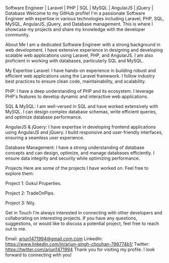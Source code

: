 Software Engineer | Laravel | PHP | SQL | MySQL | AngularJS | jQuery | Database
Welcome to my GitHub profile! I'm a passionate Software Engineer with expertise in various technologies including Laravel, PHP, SQL, MySQL, AngularJS, jQuery, and Database management. This is where I showcase my projects and share my knowledge with the developer community.

About Me
I am a dedicated Software Engineer with a strong background in web development. I have extensive experience in designing and developing scalable web applications using Laravel, PHP, and AngularJS. I am also proficient in working with databases, particularly SQL and MySQL.

My Expertise
Laravel: I have hands-on experience in building robust and efficient web applications using the Laravel framework. I follow industry best practices to ensure clean code, maintainability, and scalability.

PHP: I have a deep understanding of PHP and its ecosystem. I leverage PHP's features to develop dynamic and interactive web applications.

SQL & MySQL: I am well-versed in SQL and have worked extensively with MySQL. I can design complex database schemas, write efficient queries, and optimize database performance.

AngularJS & jQuery: I have expertise in developing frontend applications using AngularJS and jQuery. I build responsive and user-friendly interfaces, ensuring a seamless user experience.

Database Management: I have a strong understanding of database concepts and can design, optimize, and manage databases efficiently. I ensure data integrity and security while optimizing performance.

Projects
Here are some of the projects I have worked on. Feel free to explore them:

Project 1: Gokul Properties.

Project 2: TradeOnPips.

Project 3: Nily.

Get in Touch
I'm always interested in connecting with other developers and collaborating on interesting projects. If you have any questions, suggestions, or would like to discuss a potential project, feel free to reach out to me.

Email: arjun1471994@gmail.com.com
LinkedIn: https://www.linkedin.com/in/arjun-singh-chouhan-796774b1/
Twitter: https://twitter.com/arjun1471994
Thank you for visiting my profile. I look forward to connecting with you!
